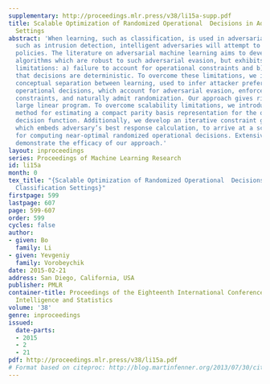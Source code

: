 ```yaml
---
supplementary: http://proceedings.mlr.press/v38/li15a-supp.pdf
title: Scalable Optimization of Randomized Operational  Decisions in Adversarial Classification
  Settings
abstract: 'When learning, such as classification, is used in adversarial settings,
  such as intrusion detection, intelligent adversaries will attempt to evade the resulting
  policies. The literature on adversarial machine learning aims to develop learning
  algorithms which are robust to such adversarial evasion, but exhibits two significant
  limitations: a) failure to account for operational constraints and b) a restriction
  that decisions are deterministic. To overcome these limitations, we introduce a
  conceptual separation between learning, used to infer attacker preferences, and
  operational decisions, which account for adversarial evasion, enforce operational
  constraints, and naturally admit randomization. Our approach gives rise to an intractably
  large linear program. To overcome scalability limitations, we introduce a novel
  method for estimating a compact parity basis representation for the operational
  decision function. Additionally, we develop an iterative constraint generation approach
  which embeds adversary’s best response calculation, to arrive at a scalable algorithm
  for computing near-optimal randomized operational decisions. Extensive experiments
  demonstrate the efficacy of our approach.'
layout: inproceedings
series: Proceedings of Machine Learning Research
id: li15a
month: 0
tex_title: "{Scalable Optimization of Randomized Operational  Decisions in Adversarial
  Classification Settings}"
firstpage: 599
lastpage: 607
page: 599-607
order: 599
cycles: false
author:
- given: Bo
  family: Li
- given: Yevgeniy
  family: Vorobeychik
date: 2015-02-21
address: San Diego, California, USA
publisher: PMLR
container-title: Proceedings of the Eighteenth International Conference on Artificial
  Intelligence and Statistics
volume: '38'
genre: inproceedings
issued:
  date-parts:
  - 2015
  - 2
  - 21
pdf: http://proceedings.mlr.press/v38/li15a.pdf
# Format based on citeproc: http://blog.martinfenner.org/2013/07/30/citeproc-yaml-for-bibliographies/
---
```

